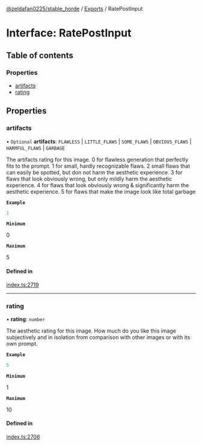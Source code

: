 [@zeldafan0225/stable_horde](../README.md) / [Exports](../modules.md) / RatePostInput

# Interface: RatePostInput

## Table of contents

### Properties

- [artifacts](RatePostInput.md#artifacts)
- [rating](RatePostInput.md#rating)

## Properties

### artifacts

• `Optional` **artifacts**: `FLAWLESS` \| `LITTLE_FLAWS` \| `SOME_FLAWS` \| `OBVIOUS_FLAWS` \| `HARMFUL_FLAWS` \| `GARBAGE`

The artifacts rating for this image.
0 for flawless generation that perfectly fits to the prompt.
1 for small, hardly recognizable flaws.
2 small flaws that can easily be spotted, but don not harm the aesthetic experience.
3 for flaws that look obviously wrong, but only mildly harm the aesthetic experience.
4 for flaws that look obviously wrong & significantly harm the aesthetic experience.
5 for flaws that make the image look like total garbage

**`Example`**

```ts
1
```

**`Minimum`**

0

**`Maximum`**

5

#### Defined in

[index.ts:2719](https://github.com/ZeldaFan0225/stable_horde/blob/e31e830/index.ts#L2719)

___

### rating

• **rating**: `number`

The aesthetic rating for this image. How much do you like this image subjectively and in isolation from comparison with other images or with its own prompt.

**`Example`**

```ts
5
```

**`Minimum`**

1

**`Maximum`**

10

#### Defined in

[index.ts:2706](https://github.com/ZeldaFan0225/stable_horde/blob/e31e830/index.ts#L2706)
